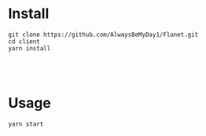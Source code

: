 # Install

```shell
git clone https://github.com/AlwaysBeMyDay1/Flanet.git
cd client
yarn install
```

</br>
</br>

# Usage

```
yarn start
```

